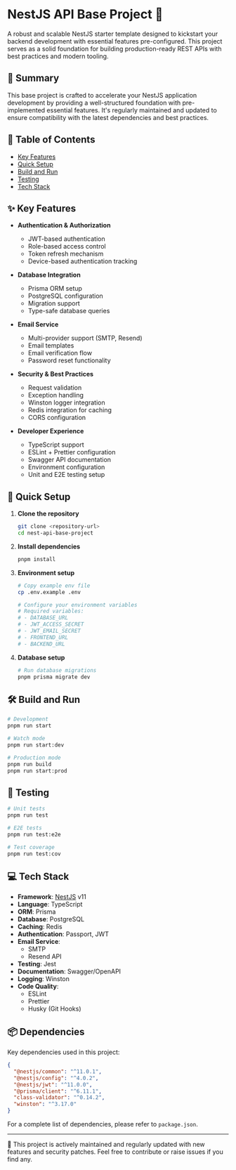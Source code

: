 # NestJS API Base Project 🚀

A robust and scalable NestJS starter template designed to kickstart your backend development with essential features pre-configured. This project serves as a solid foundation for building production-ready REST APIs with best practices and modern tooling.

## 📝 Summary

This base project is crafted to accelerate your NestJS application development by providing a well-structured foundation with pre-implemented essential features. It's regularly maintained and updated to ensure compatibility with the latest dependencies and best practices.

## 📑 Table of Contents

- [Key Features](#-key-features)
- [Quick Setup](#-quick-setup)
- [Build and Run](#-build-and-run)
- [Testing](#-testing)
- [Tech Stack](#-tech-stack)

## ✨ Key Features

- **Authentication & Authorization**

  - JWT-based authentication
  - Role-based access control
  - Token refresh mechanism
  - Device-based authentication tracking

- **Database Integration**

  - Prisma ORM setup
  - PostgreSQL configuration
  - Migration support
  - Type-safe database queries

- **Email Service**

  - Multi-provider support (SMTP, Resend)
  - Email templates
  - Email verification flow
  - Password reset functionality

- **Security & Best Practices**

  - Request validation
  - Exception handling
  - Winston logger integration
  - Redis integration for caching
  - CORS configuration

- **Developer Experience**
  - TypeScript support
  - ESLint + Prettier configuration
  - Swagger API documentation
  - Environment configuration
  - Unit and E2E testing setup

## 🚀 Quick Setup

1. **Clone the repository**

   ```bash
   git clone <repository-url>
   cd nest-api-base-project
   ```

2. **Install dependencies**

   ```bash
   pnpm install
   ```

3. **Environment setup**

   ```bash
   # Copy example env file
   cp .env.example .env

   # Configure your environment variables
   # Required variables:
   # - DATABASE_URL
   # - JWT_ACCESS_SECRET
   # - JWT_EMAIL_SECRET
   # - FRONTEND_URL
   # - BACKEND_URL
   ```

4. **Database setup**
   ```bash
   # Run database migrations
   pnpm prisma migrate dev
   ```

## 🛠 Build and Run

```bash
# Development
pnpm run start

# Watch mode
pnpm run start:dev

# Production mode
pnpm run build
pnpm run start:prod
```

## 🧪 Testing

```bash
# Unit tests
pnpm run test

# E2E tests
pnpm run test:e2e

# Test coverage
pnpm run test:cov
```

## 💻 Tech Stack

- **Framework**: [NestJS](https://nestjs.com/) v11
- **Language**: TypeScript
- **ORM**: Prisma
- **Database**: PostgreSQL
- **Caching**: Redis
- **Authentication**: Passport, JWT
- **Email Service**:
  - SMTP
  - Resend API
- **Testing**: Jest
- **Documentation**: Swagger/OpenAPI
- **Logging**: Winston
- **Code Quality**:
  - ESLint
  - Prettier
  - Husky (Git Hooks)

## 📦 Dependencies

Key dependencies used in this project:

```json
{
  "@nestjs/common": "^11.0.1",
  "@nestjs/config": "^4.0.2",
  "@nestjs/jwt": "^11.0.0",
  "@prisma/client": "^6.11.1",
  "class-validator": "^0.14.2",
  "winston": "^3.17.0"
}
```

For a complete list of dependencies, please refer to `package.json`.

---

🔄 This project is actively maintained and regularly updated with new features and security patches. Feel free to contribute or raise issues if you find any.

